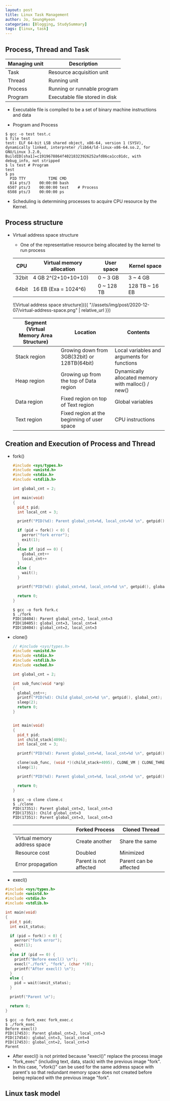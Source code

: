 ```yaml
---
layout: post
title: Linux Task Management
author: Jo, SeungHyeon
categories: [Blogging, StudySummary]
tags: [linux, task]
---
```

## Process, Thread and Task

| Managing unit | Description
| ------------- | ---------------------
| Task          | Resource acquisition unit
| Thread        | Running unit
| Process       | Running or runnable program
| Program       | Executable file stored in disk

- Executable file is compiled to be a set of binary machine instructions and data

- Program and Process

```terminal
$ gcc -o test test.c
$ file test
test: ELF 64-bit LSB shared object, x86-64, version 1 (SYSV), dynamically linked, interpreter /lib64/ld-linux-x86-64.so.2, for GNU/Linux 3.2.0, BuildID[sha1]=c1919678864f40218323926252afd86ca1cc01dc, with debug_info, not stripped
$ ls test # Program
test
$ ps
  PID TTY          TIME CMD
  814 pts/3    00:00:00 bash
 6507 pts/3    00:00:00 test    # Process
 6508 pts/3    00:00:00 ps
```

- Scheduling is determining processes to acquire CPU resource by the Kernel.

## Process structure

- Virtual address space structure
  - One of the representative resource being allocated by the kernel to run process

  | CPU   | Virtual memory allocation | User space | Kernel space
  | ----- | ------------------------- | ---------- | ------------
  | 32bit | 4 GB  2^(2+10+10+10)      | 0 ~ 3 GB   | 3 ~ 4 GB
  | 64bit | 16 EB (Exa = 1024^6)      | 0 ~ 128 TB | 128 TB ~ 16 EB

  ![Virtual address space structure]({{ "//assets/img/post/2020-12-07/virtual-address-space.png" | relative_url }})
  
  | Segment (Virtual Memory Area Structure) | Location                                     | Contents
  | --------------------------------------- | -------------------------------------------- | --------
  | Stack region                            | Growing down from 3GB(32bit) or 128TB(64bit) | Local variables and arguments for functions
  | Heap region                             | Growing up from the top of Data region       | Dynamically allocated memory with malloc() / new()
  | Data region                             | Fixed region on top of Text region           | Global variables
  | Text region                             | Fixed region at the beginning of user space  | CPU instructions

## Creation and Execution of Process and Thread

- fork()

  ```Cpp
  #include <sys/types.h>
  #include <unistd.h>
  #include <stdio.h>
  #include <stdlib.h>

  int global_cnt = 2;

  int main(void)
  {
    pid_t pid;
    int local_cnt = 3;

    printf("PID(%d): Parent global_cnt=%d, local_cnt=%d \n", getpid(), global_cnt, local_cnt);

    if (pid = fork() < 0) {
      perror("fork error");
      exit(1);
    }
    else if (pid == 0) {
      global_cnt++
      local_cnt++
    }
    else {
      wait();
    }

    printf("PID(%d): global_cnt=%d, local_cnt=%d \n", getpid(), global_cnt, local_cnt);

    return 0;
  }
  ```

  ```terminal
  $ gcc -o fork fork.c
  $ ./fork
  PID(10404): Parent global_cnt=2, local_cnt=3
  PID(10405): global_cnt=3, local_cnt=4
  PID(10404): global_cnt=2, local_cnt=3
  ```

- clone()

  ```Cpp
  // #include <sys/types.h>
  #include <unistd.h>
  #include <stdio.h>
  #include <stdlib.h>
  #include <sched.h>

  int global_cnt = 2;

  int sub_func(void *arg)
  {
    global_cnt++;
    printf("PID(%d): Child global_cnt=%d \n", getpid(), global_cnt);
    sleep(2);
    return 0;
  }


  int main(void)
  {
    pid_t pid;
    int child_stack[4096];
    int local_cnt = 3;

    printf("PID(%d): Parent global_cnt=%d, local_cnt=%d \n", getpid(), global_cnt, local_cnt);

    clone(sub_func, (void *)(child_stack+4095), CLONE_VM | CLONE_THREAD | CLONE_SIGHAND, NULL);
    sleep(1);

    printf("PID(%d): Parent global_cnt=%d, local_cnt=%d \n", getpid(), global_cnt, local_cnt);

    return 0;
  }
  ```

  ```terminal
  $ gcc -o clone clone.c
  $ ./clone
  PID(17351): Parent global_cnt=2, local_cnt=3
  PID(17351): Child global_cnt=3
  PID(17351): Parent global_cnt=3, local_cnt=3
  ```

  |                              | Forked Process         | Cloned Thread
  | ---------------------------- | ---------------------- | --------------
  | Virtual memory address space | Create another         | Share the same
  | Resource cost                | Doubled                | Minimized
  | Error propagation            | Parent is not affected | Parent can be affected

- execl()

```Cpp
#include <sys/types.h>
#include <unistd.h>
#include <stdio.h>
#include <stdlib.h>

int main(void)
{
  pid_t pid;
  int exit_status;

  if (pid = fork() < 0) {
    perror("fork error");
    exit(1);
  }
  else if (pid == 0) {
    printf("Before execl() \n");
    execl("./fork", "fork", (char *)0);
    printf("After execl() \n");
  }
  else {
    pid = wait(&exit_status);
  }

  printf("Parent \n");

  return 0;
}
```

```terminal
$ gcc -o fork_exec fork_exec.c
$ ./fork_exec
Before execl()
PID(17453): Parent global_cnt=2, local_cnt=3
PID(17454): global_cnt=3, local_cnt=4
PID(17453): global_cnt=2, local_cnt=3
Parent
```

- After execl() is not printed because "execl()" replace the process image "fork_exec" (including text, data, stack) with the previous image "fork".
- In this case, "vfork()" can be used for the same address space with parent's so that redundant memory space does not created before being replaced with the previous image "fork".

## Linux task model

